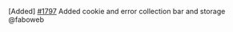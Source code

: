 [Added] [\#1797](https://github.com/cosmos/voyager/issues/1797) Added cookie and error collection bar and storage @faboweb